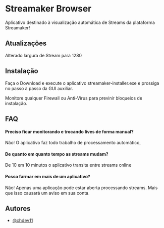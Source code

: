 
# Streamaker Browser

Aplicativo destinado à visualização automática de Streams da plataforma Streamaker!

## Atualizações

Alterado largura de Stream para 1280

## Instalação

Faça o Download e execute o aplicativo streamaker-installer.exe e prossiga no passo à passo da GUI auxiliar.

Monitore qualquer Firewall ou Anti-Vírus para previnir bloqueios de instalação.
    
## FAQ

#### Preciso ficar monitorando e trocando lives de forma manual?

Não! O aplicativo faz todo trabalho de processamento automático,

#### De quanto em quanto tempo as streams mudam?

De 10 em 10 minutos o aplicativo transita entre streams online

#### Posso farmar em mais de um aplicativo?

Não! Apenas uma aplicação pode estar aberta processando streams. Mais que isso causará um aviso em sua conta.

## Autores

- [@chdev11](https://www.github.com/chdev11)

